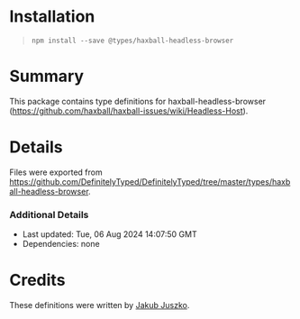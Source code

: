 # Installation
> `npm install --save @types/haxball-headless-browser`

# Summary
This package contains type definitions for haxball-headless-browser (https://github.com/haxball/haxball-issues/wiki/Headless-Host).

# Details
Files were exported from https://github.com/DefinitelyTyped/DefinitelyTyped/tree/master/types/haxball-headless-browser.

### Additional Details
 * Last updated: Tue, 06 Aug 2024 14:07:50 GMT
 * Dependencies: none

# Credits
These definitions were written by [Jakub Juszko](https://github.com/jakjus).
